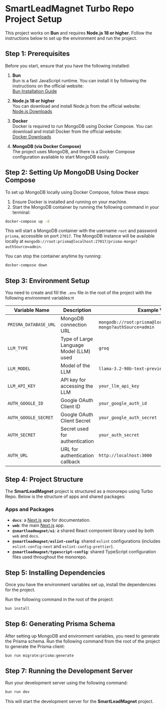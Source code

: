 # SmartLeadMagnet Turbo Repo Project Setup

This project works on **Bun** and requires **Node.js 18 or higher**. Follow the instructions below to set up the environment and run the project.

## Step 1: Prerequisites

Before you start, ensure that you have the following installed:

1. **Bun**  
   Bun is a fast JavaScript runtime. You can install it by following the instructions on the official website:  
   [Bun Installation Guide](https://bun.sh/docs/install)

2. **Node.js 18 or higher**  
   You can download and install Node.js from the official website:  
   [Node.js Downloads](https://nodejs.org/)

3. **Docker**  
   Docker is required to run MongoDB using Docker Compose. You can download and install Docker from the official website:  
   [Docker Downloads](https://www.docker.com/get-started)

4. **MongoDB (via Docker Compose)**  
   The project uses MongoDB, and there is a Docker Compose configuration available to start MongoDB easily.

## Step 2: Setting Up MongoDB Using Docker Compose

To set up MongoDB locally using Docker Compose, follow these steps:

1. Ensure Docker is installed and running on your machine.
2. Start the MongoDB container by running the following command in your terminal:

```bash
docker-compose up -d
```

This will start a MongoDB container with the username `root` and password `prisma`, accessible on port `27017`. The MongoDB instance will be available locally at `mongodb://root:prisma@localhost:27017/prisma-mongo?authSource=admin`.

You can stop the container anytime by running:

```bash
docker-compose down
```

## Step 3: Environment Setup

You need to create and fill the `.env` file in the root of the project with the following environment variables:π

| Variable Name          | Description                             | Example Value                                                         |
| -----------------------| --------------------------------------- | --------------------------------------------------------------------- |
| `PRISMA_DATABASE_URL`  | MongoDB connection URL                  | `mongodb://root:prisma@localhost:27017/prisma-mongo?authSource=admin` |
| `LLM_TYPE`             | Type of Large Language Model (LLM) used | `groq`                                                                |
| `LLM_MODEL`            | Model of the LLM                        | `llama-3.2-90b-text-preview`                                          |
| `LLM_API_KEY`          | API key for accessing the LLM           | `your_llm_api_key`                                                    |
| `AUTH_GOOGLE_ID`       | Google OAuth Client ID                  | `your_google_auth_id`                                                 |
| `AUTH_GOOGLE_SECRET`   | Google OAuth Client Secret              | `your_google_auth_secret`                                             |
| `AUTH_SECRET`          | Secret used for authentication          | `your_auth_secret`                                                    |
| `AUTH_URL`             | URL for authentication callback         | `http://localhost:3000`                                               |

## Step 4: Project Structure

The **SmartLeadMagnet** project is structured as a monorepo using Turbo Repo. Below is the structure of apps and shared packages:

### Apps and Packages

- **`docs`**: a [Next.js](https://nextjs.org/) app for documentation.
- **`web`**: the main [Next.js](https://nextjs.org/) app.
- **`@smartleadmagnet/ui`**: a shared React component library used by both `web` and `docs`.
- **`@smartleadmagnet/eslint-config`**: shared `eslint` configurations (includes `eslint-config-next` and `eslint-config-prettier`).
- **`@smartleadmagnet/typescript-config`**: shared TypeScript configuration files used throughout the monorepo.

## Step 5: Installing Dependencies

Once you have the environment variables set up, install the dependencies for the project.

Run the following command in the root of the project:

```bash
bun install
```

## Step 6: Generating Prisma Schema

After setting up MongoDB and environment variables, you need to generate the Prisma schema. Run the following command from the root of the project to generate the Prisma client:

```bash
bun run migrate:prisma:generate
```

## Step 7: Running the Development Server

Run your development server using the following command:

```bash
bun run dev
```

This will start the development server for the **SmartLeadMagnet** project.
